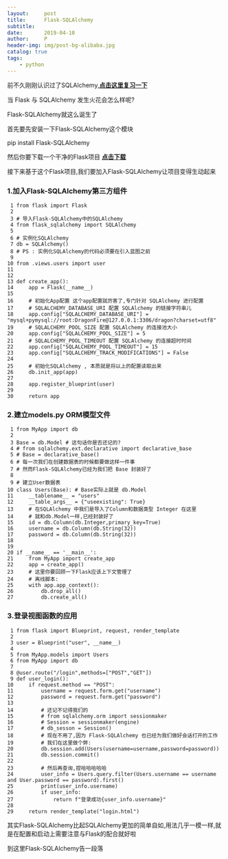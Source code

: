 ```yaml
---
layout:     post
title:      Flask-SQLAlchemy
subtitle:   
date:       2019-04-10
author:     P
header-img: img/post-bg-alibaba.jpg
catalog: true
tags:
    - python
---
```

前不久刚刚认识过了SQLAlchemy,**[点击这里复习一下](https://www.cnblogs.com/presleyren/p/10686099.html)**

当 Flask 与 SQLAlchemy 发生火花会怎么样呢?

Flask-SQLAlchemy就这么诞生了

首先要先安装一下Flask-SQLAlchemy这个模块

pip install Flask-SQLAlchemy

然后你要下载一个干净的Flask项目 **[点击下载](https://pan.baidu.com/s/1H26uMUI5gRm4yqkqyAWY1A)**

接下来基于这个Flask项目,我们要加入Flask-SQLAlchemy让项目变得生动起来

### 1.加入Flask-SQLAlchemy第三方组件

```
 1 from flask import Flask
 2 
 3 # 导入Flask-SQLAlchemy中的SQLAlchemy
 4 from flask_sqlalchemy import SQLAlchemy
 5 
 6 # 实例化SQLAlchemy
 7 db = SQLAlchemy()
 8 # PS : 实例化SQLAlchemy的代码必须要在引入蓝图之前
 9 
10 from .views.users import user
11 
12 
13 def create_app():
14     app = Flask(__name__)
15 
16     # 初始化App配置 这个app配置就厉害了,专门针对 SQLAlchemy 进行配置
17     # SQLALCHEMY_DATABASE_URI 配置 SQLAlchemy 的链接字符串儿
18     app.config["SQLALCHEMY_DATABASE_URI"] = "mysql+pymysql://root:DragonFire@127.0.0.1:3306/dragon?charset=utf8"
19     # SQLALCHEMY_POOL_SIZE 配置 SQLAlchemy 的连接池大小
20     app.config["SQLALCHEMY_POOL_SIZE"] = 5
21     # SQLALCHEMY_POOL_TIMEOUT 配置 SQLAlchemy 的连接超时时间
22     app.config["SQLALCHEMY_POOL_TIMEOUT"] = 15
23     app.config["SQLALCHEMY_TRACK_MODIFICATIONS"] = False
24 
25     # 初始化SQLAlchemy , 本质就是将以上的配置读取出来
26     db.init_app(app)
27 
28     app.register_blueprint(user)
29 
30     return app
```

### 2.建立models.py ORM模型文件

```
 1 from MyApp import db
 2 
 3 Base = db.Model # 这句话你是否还记的?
 4 # from sqlalchemy.ext.declarative import declarative_base
 5 # Base = declarative_base()
 6 # 每一次我们在创建数据表的时候都要做这样一件事
 7 # 然而Flask-SQLAlchemy已经为我们把 Base 封装好了
 8 
 9 # 建立User数据表
10 class Users(Base): # Base实际上就是 db.Model
11     __tablename__ = "users"
12     __table_args__ = {"useexisting": True}
13     # 在SQLAlchemy 中我们是导入了Column和数据类型 Integer 在这里
14     # 就和db.Model一样,已经封装好了
15     id = db.Column(db.Integer,primary_key=True)
16     username = db.Column(db.String(32))
17     password = db.Column(db.String(32))
18 
19 
20 if __name__ == '__main__':
21     from MyApp import create_app
22     app = create_app()
23     # 这里你要回顾一下Flask应该上下文管理了
24     # 离线脚本:
25     with app.app_context():
26         db.drop_all()
27         db.create_all()
```

### 3.登录视图函数的应用

```
 1 from flask import Blueprint, request, render_template
 2 
 3 user = Blueprint("user", __name__)
 4 
 5 from MyApp.models import Users
 6 from MyApp import db
 7 
 8 @user.route("/login",methods=["POST","GET"])
 9 def user_login():
10     if request.method == "POST":
11         username = request.form.get("username")
12         password = request.form.get("password")
13 
14         # 还记不记得我们的
15         # from sqlalchemy.orm import sessionmaker
16         # Session = sessionmaker(engine)
17         # db_sesson = Session()
18         # 现在不用了,因为 Flask-SQLAlchemy 也已经为我们做好会话打开的工作
19         # 我们在这里做个弊:
20         db.session.add(Users(username=username,password=password))
21         db.session.commit()
22 
23         # 然后再查询,捏哈哈哈哈哈
24         user_info = Users.query.filter(Users.username == username and User.password == password).first()
25         print(user_info.username)
26         if user_info:
27             return f"登录成功{user_info.username}"
28 
29     return render_template("login.html")
```

其实Flask-SQLAlchemy比起SQLAlchemy更加的简单自如,用法几乎一模一样,就是在配置和启动上需要注意与Flask的配合就好啦

到这里Flask-SQLAlchemy告一段落
